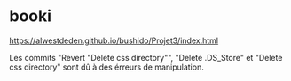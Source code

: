# booki #

https://alwestdeden.github.io/bushido/Projet3/index.html


Les commits "Revert "Delete css directory"", "Delete .DS_Store" et "Delete css directory" sont dû à des érreurs de manipulation.
